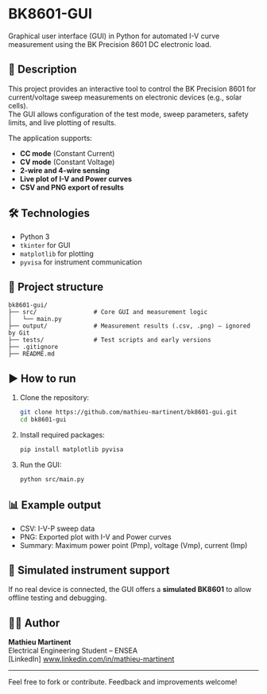 # BK8601-GUI

Graphical user interface (GUI) in Python for automated I-V curve measurement using the BK Precision 8601 DC electronic load.

## 📌 Description

This project provides an interactive tool to control the BK Precision 8601 for current/voltage sweep measurements on electronic devices (e.g., solar cells).  
The GUI allows configuration of the test mode, sweep parameters, safety limits, and live plotting of results.

The application supports:
- **CC mode** (Constant Current)
- **CV mode** (Constant Voltage)
- **2-wire and 4-wire sensing**
- **Live plot of I-V and Power curves**
- **CSV and PNG export of results**

## 🛠️ Technologies

- Python 3
- `tkinter` for GUI
- `matplotlib` for plotting
- `pyvisa` for instrument communication

## 📂 Project structure

```
bk8601-gui/
├── src/                # Core GUI and measurement logic
│   └── main.py
├── output/             # Measurement results (.csv, .png) – ignored by Git
├── tests/              # Test scripts and early versions
├── .gitignore
├── README.md
```

## ▶️ How to run

1. Clone the repository:
   ```bash
   git clone https://github.com/mathieu-martinent/bk8601-gui.git
   cd bk8601-gui
   ```

2. Install required packages:
   ```bash
   pip install matplotlib pyvisa
   ```

3. Run the GUI:
   ```bash
   python src/main.py
   ```

## 📊 Example output

- CSV: I-V-P sweep data
- PNG: Exported plot with I-V and Power curves
- Summary: Maximum power point (Pmp), voltage (Vmp), current (Imp)

## 🧪 Simulated instrument support

If no real device is connected, the GUI offers a **simulated BK8601** to allow offline testing and debugging.

## 🧑‍💻 Author

**Mathieu Martinent**  
Electrical Engineering Student – ENSEA  
[LinkedIn] www.linkedin.com/in/mathieu-martinent

---

Feel free to fork or contribute. Feedback and improvements welcome!
